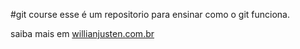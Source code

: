 #git course
esse é um repositorio para ensinar como o git funciona.

saiba mais em [willianjusten.com.br](http://willianjusten.com.br)